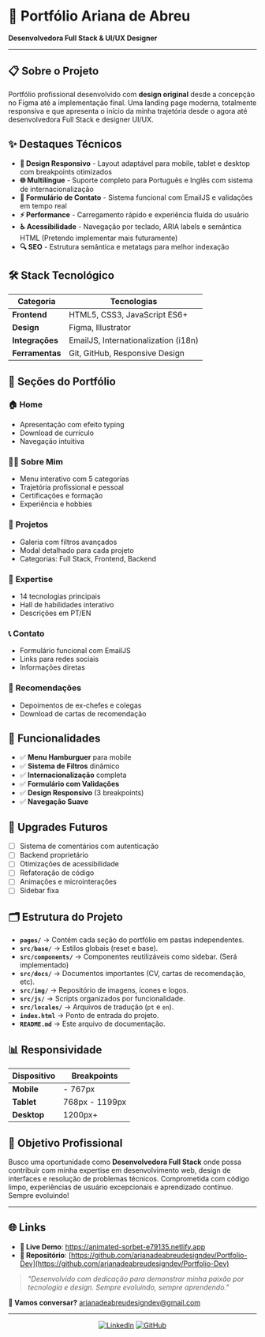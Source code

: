# 🚀 Portfólio Ariana de Abreu  
**Desenvolvedora Full Stack & UI/UX Designer**

---

## 📋 Sobre o Projeto

Portfólio profissional desenvolvido com **design original** desde a concepção no Figma até a implementação final. Uma landing page moderna, totalmente responsiva e que apresenta o início da minha trajetória desde o agora até desenvolvedora Full Stack e designer UI/UX.

## ✨ Destaques Técnicos

- **🎨 Design Responsivo** - Layout adaptável para mobile, tablet e desktop com breakpoints otimizados
- **🌐 Multilíngue** - Suporte completo para Português e Inglês com sistema de internacionalização
- **📧 Formulário de Contato** - Sistema funcional com EmailJS e validações em tempo real
- **⚡ Performance** - Carregamento rápido e experiência fluída do usuário
- **♿ Acessibilidade** - Navegação por teclado, ARIA labels e semântica HTML (Pretendo implementar mais futuramente)
- **🔍 SEO** - Estrutura semântica e metatags para melhor indexação

## 🛠️ Stack Tecnológico

| Categoria | Tecnologias |
|-----------|-------------|
| **Frontend** | HTML5, CSS3, JavaScript ES6+ |
| **Design** | Figma, Illustrator |
| **Integrações** | EmailJS, Internationalization (i18n) |
| **Ferramentas** | Git, GitHub, Responsive Design |

## 📱 Seções do Portfólio

### 🏠 **Home**
- Apresentação com efeito typing
- Download de currículo
- Navegação intuitiva

### 👩‍💻 **Sobre Mim**
- Menu interativo com 5 categorias
- Trajetória profissional e pessoal
- Certificações e formação
- Experiência e hobbies

### 💼 **Projetos**
- Galeria com filtros avançados
- Modal detalhado para cada projeto
- Categorias: Full Stack, Frontend, Backend

### 🎯 **Expertise**
- 14 tecnologias principais
- Hall de habilidades interativo
- Descrições em PT/EN

### 📞 **Contato**
- Formulário funcional com EmailJS
- Links para redes sociais
- Informações diretas

### 🌟 **Recomendações**
- Depoimentos de ex-chefes e colegas
- Download de cartas de recomendação

## 🎨 Funcionalidades

- ✅ **Menu Hamburguer** para mobile
- ✅ **Sistema de Filtros** dinâmico
- ✅ **Internacionalização** completa
- ✅ **Formulário com Validações**
- ✅ **Design Responsivo** (3 breakpoints)
- ✅ **Navegação Suave**

## 🚀 Upgrades Futuros

- [ ] Sistema de comentários com autenticação
- [ ] Backend proprietário
- [ ] Otimizações de acessibilidade
- [ ] Refatoração de código
- [ ] Animações e microinterações
- [ ] Sidebar fixa

## 🗂️ Estrutura do Projeto

- **`pages/`** → Contém cada seção do portfólio em pastas independentes.  
- **`src/base/`** → Estilos globais (reset e base).  
- **`src/components/`** → Componentes reutilizáveis como sidebar.  (Será implementado)
- **`src/docs/`** → Documentos importantes (CV, cartas de recomendação, etc).  
- **`src/img/`** → Repositório de imagens, ícones e logos.  
- **`src/js/`** → Scripts organizados por funcionalidade.  
- **`src/locales/`** → Arquivos de tradução (`pt` e `en`).  
- **`index.html`** → Ponto de entrada do projeto.  
- **`README.md`** → Este arquivo de documentação.  

## 📊 Responsividade

| Dispositivo | Breakpoints |
|-------------|-------------|
| **Mobile** |  - 767px |
| **Tablet** | 768px - 1199px |
| **Desktop** | 1200px+ |

## 🎯 Objetivo Profissional

Busco uma oportunidade como **Desenvolvedora Full Stack** onde possa contribuir com minha expertise em desenvolvimento web, design de interfaces e resolução de problemas técnicos. Comprometida com código limpo, experiências de usuário excepcionais e aprendizado contínuo. Sempre evoluindo!

---

## 🌐 Links

- **🔗 Live Demo**: https://animated-sorbet-e79135.netlify.app
- **📂 Repositório**: [https://github.com/arianadeabreudesigndev/Portfolio-Dev](https://github.com/arianadeabreudesigndev/Portfolio-Dev)

> *"Desenvolvido com dedicação para demonstrar minha paixão por tecnologia e design. Sempre evoluindo, sempre aprendendo."*

**📧 Vamos conversar?** arianadeabreudesigndev@gmail.com

---

<div align="center">

[![LinkedIn](https://img.shields.io/badge/LinkedIn-0077B5?style=for-the-badge&logo=linkedin&logoColor=white)](https://www.linkedin.com/in/arianadeabreudesigner-developer)
[![GitHub](https://img.shields.io/badge/GitHub-100000?style=for-the-badge&logo=github&logoColor=white)](https://github.com/arianadeabreudesigndev)

</div>
